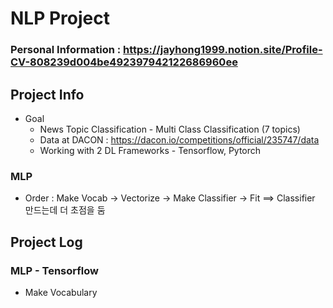 # NLP Project

### Personal Information : https://jayhong1999.notion.site/Profile-CV-808239d004be492397942122686960ee

## Project Info
- Goal
  - News Topic Classification - Multi Class Classification (7 topics)
  - Data at DACON : https://dacon.io/competitions/official/235747/data
  - Working with 2 DL Frameworks - Tensorflow, Pytorch

### MLP
- Order : Make Vocab -> Vectorize -> Make Classifier -> Fit ==> Classifier 만드는데 더 초점을 둠

## Project Log
### MLP - Tensorflow
- Make Vocabulary